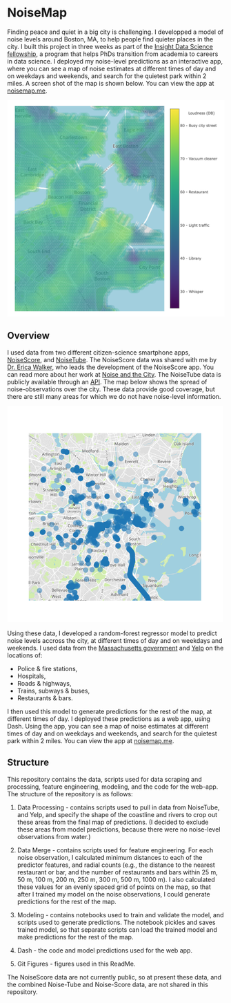 # NoiseMap
Finding peace and quiet in a big city is challenging.
I developped a model of noise levels around Boston, MA, to help people find quieter places in the city.
I built this project in three weeks as part of the [Insight Data Science fellowship](http://insightdatascience.com/), a program that helps PhDs transition from academia to careers in data science.
I deployed my noise-level predictions as an interactive app, where you can see a map of noise estimates at different times of day and on weekdays and weekends, and search for the quietest park within 2 miles. A screen shot of the map is shown below.
You can view the app at [noisemap.me](http://noisemap.me/).

<img src="./git-figures/readme-screenshot.png" height="500">

## Overview
I used data from two different citizen-science smartphone apps, [NoiseScore](http://noisescore.com), and [NoiseTube](http://www.noisetube.net/). The NoiseScore data was shared with me by [Dr. Erica Walker](http://noiseandthecity.org/erica-walker/), who leads the development of the NoiseScore app. You can read more about her work at [Noise and the City](http://noiseandthecity.org). The NoiseTube data is publicly available through an [API](http://www.noisetube.net/api_overview). The map below shows the spread of noise-observations over the city. These data provide good coverage, but there are still many areas for which we do not have noise-level information.

<img src="./git-figures/noise-spread.png" height="500">

Using these data, I developed a random-forest regressor model to predict noise levels accross the city, at different times of day and on weekdays and weekends. I used data from the [Massachusetts government](https://www.mass.gov/orgs/massgis-bureau-of-geographic-information) and [Yelp](https://www.yelp.com/developers) on the locations of:

- Police & fire stations,
- Hospitals,
- Roads & highways,
- Trains, subways & buses,
- Restaurants & bars.

I then used this model to generate predictions for the rest of the map, at different times of day. I deployed these predictions as a web app, using Dash. Using the app, you can see a map of noise estimates at different times of day and on weekdays and weekends, and search for the quietest park within 2 miles. You can view the app at [noisemap.me](http://noisemap.me/).

## Structure
This repository contains the data, scripts used for data scraping and processing, feature engineering, modeling, and the code for the web-app. The structure of the repository is as follows:

1. Data Processing - contains scripts used to pull in data from NoiseTube, and Yelp, and specify the shape of the coastline and rivers to crop out these areas from the final map of predictions. (I decided to exclude these areas from model predictions, because there were no noise-level observations from water.)

2. Data Merge - contains scripts used for feature engineering. For each noise observation, I calculated minimum distances to each of the predictor features, and radial counts (e.g., the distance to the nearest restaurant or bar, and the number of restaurants and bars within 25 m, 50 m, 100 m, 200 m, 250 m, 300 m, 500 m, 1000 m). I also calculated these values for an evenly spaced grid of points on the map, so that after I trained my model on the noise observations, I could generate predictions for the rest of the map.

3. Modeling - contains notebooks used to train and validate the model, and scripts used to generate predictions. The notebook pickles and saves trained model, so that separate scripts can load the trained model and make predictions for the rest of the map.

4. Dash - the code and model predictions used for the web app.

5. Git Figures - figures used in this ReadMe.

The NoiseScore data are not currently public, so at present these data, and the combined Noise-Tube and Noise-Score data, are not shared in this repository.